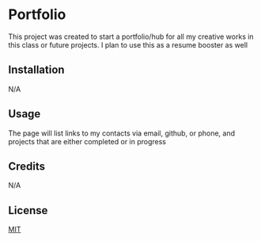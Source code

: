 # Portfolio

This project was created to start a portfolio/hub for all my creative works in this class or future projects. I plan to use this as a resume booster as well

## Installation

N/A

## Usage

The page will list links to my contacts via email, github, or phone, and projects that are either completed or in progress

## Credits

N/A


## License


[MIT](https://choosealicense.com/licenses/mit/)
